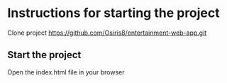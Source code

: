 # Instructions for starting the project

Clone project https://github.com/Osiris8/entertainment-web-app.git

## Start the project

Open the index.html file in your browser
